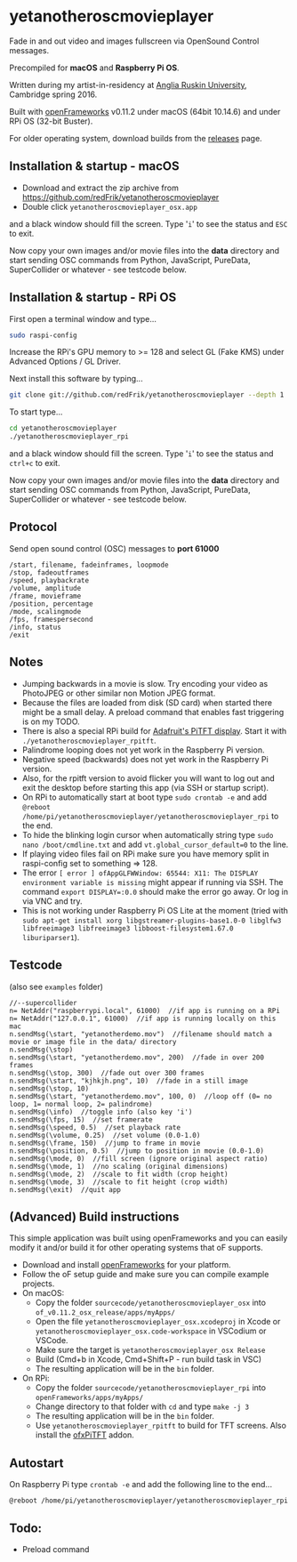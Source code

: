 # yetanotheroscmovieplayer
Fade in and out video and images fullscreen via OpenSound Control messages.

Precompiled for **macOS** and **Raspberry Pi OS**.

Written during my artist-in-residency at [Anglia Ruskin University](https://www.anglia.ac.uk/arts-law-and-social-sciences/department-of-music-and-performing-arts), Cambridge spring 2016.

Built with [openFrameworks](https://openframeworks.cc) v0.11.2 under macOS (64bit 10.14.6) and under RPi OS (32-bit Buster).

For older operating system, download builds from the [releases](https://github.com/redFrik/yetanotheroscmovieplayer/releases) page.

Installation & startup - macOS
--

* Download and extract the zip archive from <https://github.com/redFrik/yetanotheroscmovieplayer>
* Double click `yetanotheroscmovieplayer_osx.app`

and a black window should fill the screen. Type '`i`' to see the status and `ESC` to exit.

Now copy your own images and/or movie files into the **data** directory and start sending OSC commands from Python, JavaScript, PureData, SuperCollider or whatever - see testcode below.

Installation & startup - RPi OS
--

First open a terminal window and type...

```bash
sudo raspi-config
```

Increase the RPi's GPU memory to >= 128 and select GL (Fake KMS) under Advanced Options / GL Driver.

Next install this software by typing...

```bash
git clone git://github.com/redFrik/yetanotheroscmovieplayer --depth 1
```

To start type...

```bash
cd yetanotheroscmovieplayer
./yetanotheroscmovieplayer_rpi
```

and a black window should fill the screen. Type '`i`' to see the status and `ctrl+c` to exit.

Now copy your own images and/or movie files into the **data** directory and start sending OSC commands from Python, JavaScript, PureData, SuperCollider or whatever - see testcode below.

Protocol
--

Send open sound control (OSC) messages to **port 61000**

```
/start, filename, fadeinframes, loopmode
/stop, fadeoutframes
/speed, playbackrate
/volume, amplitude
/frame, movieframe
/position, percentage
/mode, scalingmode
/fps, framespersecond
/info, status
/exit
```

Notes
--

* Jumping backwards in a movie is slow. Try encoding your video as PhotoJPEG or other similar non Motion JPEG format.
* Because the files are loaded from disk (SD card) when started there might be a small delay. A preload command that enables fast triggering is on my TODO.
* There is also a special RPi build for [Adafruit's PiTFT display](https://learn.adafruit.com/adafruit-pitft-3-dot-5-touch-screen-for-raspberry-pi?view=all). Start it with `./yetanotheroscmovieplayer_rpitft`.
* Palindrome looping does not yet work in the Raspberry Pi version.
* Negative speed (backwards) does not yet work in the Raspberry Pi version.
* Also, for the rpitft version to avoid flicker you will want to log out and exit the desktop before starting this app (via SSH or startup script).
* On RPi to automatically start at boot type `sudo crontab -e` and add `@reboot /home/pi/yetanotheroscmovieplayer/yetanotheroscmovieplayer_rpi` to the end.
* To hide the blinking login cursor when automatically string type `sudo nano /boot/cmdline.txt` and add `vt.global_cursor_default=0` to the line.
* If playing video files fail on RPi make sure you have memory split in raspi-config set to something => 128.
* The error `[ error ] ofAppGLFWWindow: 65544: X11: The DISPLAY environment variable is missing` might appear if running via SSH. The command `export DISPLAY=:0.0` should make the error go away. Or log in via VNC and try.
* This is not working under Raspberry Pi OS Lite at the moment (tried with `sudo apt-get install xorg libgstreamer-plugins-base1.0-0 libglfw3 libfreeimage3 libfreeimage3 libboost-filesystem1.67.0 liburiparser1`).

Testcode
--

(also see `examples` folder)

```supercollider
//--supercollider
n= NetAddr("raspberrypi.local", 61000)  //if app is running on a RPi
n= NetAddr("127.0.0.1", 61000)  //if app is running locally on this mac
n.sendMsg(\start, "yetanotherdemo.mov")  //filename should match a movie or image file in the data/ directory
n.sendMsg(\stop)
n.sendMsg(\start, "yetanotherdemo.mov", 200)  //fade in over 200 frames
n.sendMsg(\stop, 300)  //fade out over 300 frames
n.sendMsg(\start, "kjhkjh.png", 10)  //fade in a still image
n.sendMsg(\stop, 10)
n.sendMsg(\start, "yetanotherdemo.mov", 100, 0)  //loop off (0= no loop, 1= normal loop, 2= palindrome)
n.sendMsg(\info)  //toggle info (also key 'i')
n.sendMsg(\fps, 15)  //set framerate
n.sendMsg(\speed, 0.5)  //set playback rate
n.sendMsg(\volume, 0.25)  //set volume (0.0-1.0)
n.sendMsg(\frame, 150)  //jump to frame in movie
n.sendMsg(\position, 0.5)  //jump to position in movie (0.0-1.0)
n.sendMsg(\mode, 0)  //fill screen (ignore original aspect ratio)
n.sendMsg(\mode, 1)  //no scaling (original dimensions)
n.sendMsg(\mode, 2)  //scale to fit width (crop height)
n.sendMsg(\mode, 3)  //scale to fit height (crop width)
n.sendMsg(\exit)  //quit app
```

(Advanced) Build instructions
--

This simple application was built using openFrameworks and you can easily modify it and/or build it for other operating systems that oF supports.

* Download and install [openFrameworks](https://openframeworks.cc/download/) for your platform.
* Follow the oF setup guide and make sure you can compile example projects.
* On macOS:
  * Copy the folder `sourcecode/yetanotheroscmovieplayer_osx` into `of_v0.11.2_osx_release/apps/myApps/`
  * Open the file `yetanotheroscmovieplayer_osx.xcodeproj` in Xcode or `yetanotheroscmovieplayer_osx.code-workspace` in VSCodium or VSCode.
  * Make sure the target is `yetanotheroscmovieplayer_osx Release`
  * Build (Cmd+b in Xcode, Cmd+Shift+P - run build task in VSC)
  * The resulting application will be in the `bin` folder.
* On RPi:
  * Copy the folder `sourcecode/yetanotheroscmovieplayer_rpi` into `openFrameworks/apps/myApps/`
  * Change directory to that folder with `cd` and type `make -j 3`
  * The resulting application will be in the `bin` folder.
  * Use `yetanotheroscmovieplayer_rpitft` to build for TFT screens. Also install the [ofxPiTFT](https://github.com/patriciogonzalezvivo/ofxPiTFT) addon.

Autostart
--

On Raspberry Pi type `crontab -e` and add the following line to the end...

`@reboot /home/pi/yetanotheroscmovieplayer/yetanotheroscmovieplayer_rpi`

Todo:
--
* Preload command
